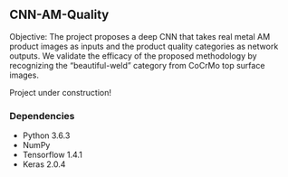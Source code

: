 ## CNN-AM-Quality

Objective: The project proposes a deep CNN that takes real metal AM product images as inputs and the product quality categories as network outputs. We validate the efficacy of the proposed methodology by recognizing the “beautiful-weld” category from CoCrMo top surface images.

Project under construction!

### Dependencies
- Python 3.6.3
- NumPy
- Tensorflow 1.4.1
- Keras 2.0.4

